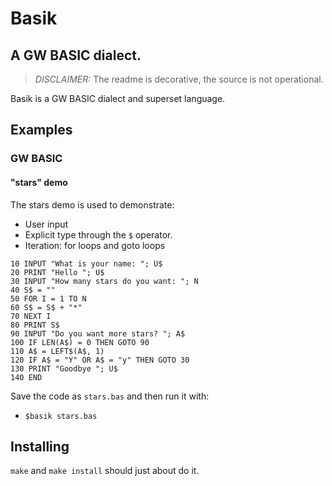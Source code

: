 # Basik
## A GW BASIC dialect.

> *DISCLAIMER:* The readme is decorative, the source is not operational.

Basik is a GW BASIC dialect and superset language.

## Examples

### GW BASIC

#### "stars" demo

The stars demo is used to demonstrate:
 - User input
 - Explicit type through the `$` operator.
 - Iteration: for loops and goto loops

```
10 INPUT "What is your name: "; U$
20 PRINT "Hello "; U$
30 INPUT "How many stars do you want: "; N
40 S$ = ""
50 FOR I = 1 TO N
60 S$ = S$ + "*"
70 NEXT I
80 PRINT S$
90 INPUT "Do you want more stars? "; A$
100 IF LEN(A$) = 0 THEN GOTO 90
110 A$ = LEFT$(A$, 1)
120 IF A$ = "Y" OR A$ = "y" THEN GOTO 30
130 PRINT "Goodbye "; U$
140 END
```

Save the code as `stars.bas` and then run it with:

 - `$basik stars.bas`


## Installing

`make` and `make install` should just about do it.


